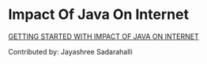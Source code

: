 # Impact Of Java On Internet
[GETTING STARTED WITH IMPACT OF JAVA ON INTERNET](https://drive.google.com/file/d/1RhV4vT-MCmZMNHJEKOvdWEhurj6vYjW9/view)


Contributed by: Jayashree Sadarahalli